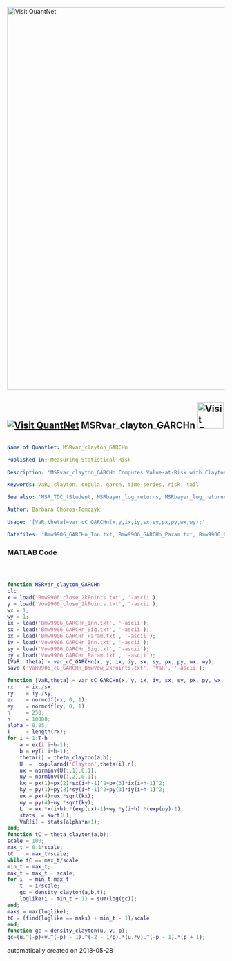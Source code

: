[<img src="https://github.com/QuantLet/Styleguide-and-FAQ/blob/master/pictures/banner.png" width="888" alt="Visit QuantNet">](http://quantlet.de/)

## [<img src="https://github.com/QuantLet/Styleguide-and-FAQ/blob/master/pictures/qloqo.png" alt="Visit QuantNet">](http://quantlet.de/) **MSRvar_clayton_GARCHn** [<img src="https://github.com/QuantLet/Styleguide-and-FAQ/blob/master/pictures/QN2.png" width="60" alt="Visit QuantNet 2.0">](http://quantlet.de/)

```yaml

Name of Quantlet: MSRvar_clayton_GARCHn

Published in: Measuring Statistical Risk

Description: 'MSRvar_clayton_GARCHn Computes Value-at-Risk with Clayton copula model when margins are modelled with GARCH(1,1) process.'

Keywords: VaR, clayton, copula, garch, time-series, risk, tail

See also: 'MSR_TDC_tStudent, MSRbayer_log_returns, MSRbayer_log_returns, MSRevt3, MSRportfolio_est, MSRstdlogret, MSRtail_dep_normal, MSRtail_dep_tStudent, MSRvar_block_max, MSRvar_block_max_params, MSRvar_clayton'

Author: Barbara Choros-Tomczyk

Usage: '[VaR,theta]=var_cC_GARCHn(x,y,ix,iy,sx,sy,px,py,wx,wy);'

Datafiles: 'Bmw9906_GARCHn_Inn.txt, Bmw9906_GARCHn_Param.txt, Bmw9906_GARCHn_Sig.txt, VaR9906_cC_GARCHn_BmwVow_2kPoints.txt, Vow9906_GARCHn_Inn.txt, Vow9906_GARCHn_Param.txt, Vow9906_GARCHn_Sig.txt'
```

### MATLAB Code
```matlab



function MSRvar_clayton_GARCHn
clc
x = load('Bmw9906_close_2kPoints.txt', '-ascii');
y = load('Vow9906_close_2kPoints.txt', '-ascii');
wx = 1; 
wy = 1;
ix = load('Bmw9906_GARCHn_Inn.txt', '-ascii');
sx = load('Bmw9906_GARCHn_Sig.txt', '-ascii');
px = load('Bmw9906_GARCHn_Param.txt', '-ascii');
iy = load('Vow9906_GARCHn_Inn.txt', '-ascii');
sy = load('Vow9906_GARCHn_Sig.txt', '-ascii');
py = load('Vow9906_GARCHn_Param.txt', '-ascii');
[VaR, theta] = var_cC_GARCHn(x, y, ix, iy, sx, sy, px, py, wx, wy);
save ('VaR9906_cC_GARCHn_BmwVow_2kPoints.txt', 'VaR', '-ascii');

function [VaR,theta] = var_cC_GARCHn(x, y, ix, iy, sx, sy, px, py, wx, wy);
rx    = ix./sx;
ry    = iy./sy;
ex    = normcdf(rx, 0, 1);
ey    = normcdf(ry, 0, 1);
h     = 250;
n     = 10000;
alpha = 0.05;
T     = length(rx);
for i = 1:T-h
    a = ex(i:i+h-1);
    b = ey(i:i+h-1);
    theta(i) = theta_clayton(a,b);
    U  =  copularnd('Clayton',theta(i),n);
    ux = norminv(U(:,1),0,1);
    uy = norminv(U(:,2),0,1);
    kx = px(1)+px(2)*sx(i+h-1)^2+px(3)*ix(i+h-1)^2;
    ky = py(1)+py(2)*sy(i+h-1)^2+py(3)*iy(i+h-1)^2;
    ux = px(4)+ux.*sqrt(kx);
    uy = py(4)+uy.*sqrt(ky);
    L  = wx.*x(i+h).*(exp(ux)-1)+wy.*y(i+h).*(exp(uy)-1);
    stats  = sort(L);
    VaR(i) = stats(alpha*n+1);
end;
function tC = theta_clayton(a,b);
scale = 100;
max_t = 0.1*scale;
tC    = max_t/scale;
while tC == max_t/scale
min_t = max_t;
max_t = max_t + scale;
for i  = min_t:max_t
    t  = i/scale;
    gc = density_clayton(a,b,t);
    loglike(i - min_t + 1) = sum(log(gc));
end;
maks = max(loglike);
tC = (find(loglike == maks) + min_t - 1)/scale;
end;
function gc = density_clayton(u, v, p);
gc=(u.^(-p)+v.^(-p) - 1).^(-2 - 1/p).*(u.*v).^(-p - 1).*(p + 1);
```

automatically created on 2018-05-28